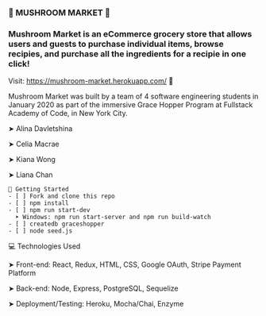### 🍄 MUSHROOM MARKET 🍄

### Mushroom Market is an eCommerce grocery store that allows users and guests to purchase individual items, browse recipies, and purchase all the ingredients for a recipie in one click!

Visit: https://mushroom-market.herokuapp.com/ 👀

Mushroom Market was built by a team of 4 software engineering students in January 2020 as part of the immersive Grace Hopper Program at Fullstack Academy of Code, in New York City.

➤ Alina Davletshina

➤ Celia Macrae

➤ Kiana Wong

➤ Liana Chan

```
🔐 Getting Started
- [ ] Fork and clone this repo
- [ ] npm install
- [ ] npm run start-dev
  ➤ Windows: npm run start-server and npm run build-watch
- [ ] createdb graceshopper
- [ ] node seed.js
```

💻 Technologies Used

➤ Front-end: React, Redux, HTML, CSS, Google OAuth, Stripe Payment Platform

➤ Back-end: Node, Express, PostgreSQL, Sequelize

➤ Deployment/Testing: Heroku, Mocha/Chai, Enzyme
